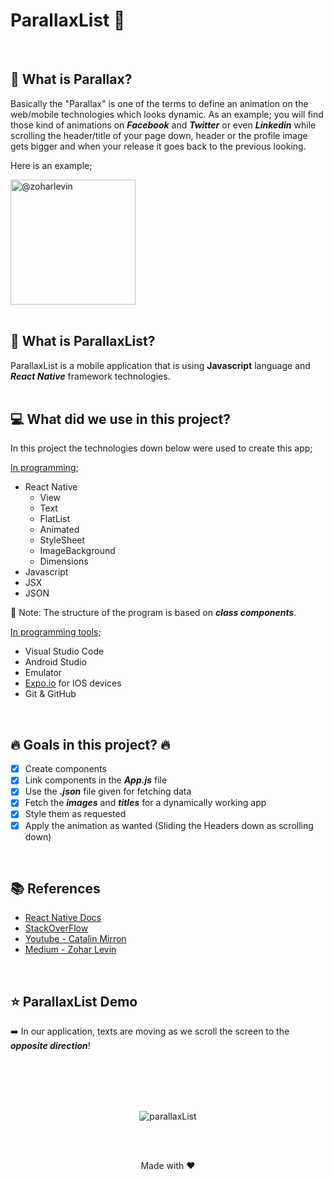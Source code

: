 # ParallaxList :iphone:

<br>

## :rocket: What is Parallax?

Basically the "Parallax" is one of the terms to define an animation on the web/mobile technologies which looks dynamic. As an example; you will find those kind of animations on **_Facebook_** and **_Twitter_** or even **_Linkedin_** while scrolling the header/title of your page down, header or the profile image gets bigger and when your release it goes back to the previous looking.

<div>
<p>Here is an example;</p>
<img src="https://raw.githubusercontent.com/zoharlevin/react-native-animated-header-example/master/gif/animatedHeader.gif" alt="@zoharlevin" width="200px"/>
</div>
<br/>

## :calling: What is ParallaxList?

ParallaxList is a mobile application that is using **Javascript** language and **_React Native_** framework technologies.
<br/>
<br/>

## :computer: What did we use in this project?

In this project the technologies down below were used to create this app;

<u>In programming;</u>

- React Native
  - View
  - Text
  - FlatList
  - Animated
  - StyleSheet
  - ImageBackground
  - Dimensions
- Javascript
- JSX
- JSON

:twisted_rightwards_arrows: Note: The structure of the program is based on **_class components_**.

<u>In programming tools;</u>

- Visual Studio Code
- Android Studio
- Emulator
- [Expo.io](https://www.expo.io) for IOS devices
- Git & GitHub

<br/>

## :fire: Goals in this project? :fire:

- [x] Create components
- [x] Link components in the **_App.js_** file
- [x] Use the **_.json_** file given for fetching data
- [x] Fetch the **_images_** and **_titles_** for a dynamically working app
- [x] Style them as requested
- [x] Apply the animation as wanted (Sliding the Headers down as scrolling down)

<br/>

## :books: References
- [React Native Docs](https://reactnative.dev/docs/animated)
- [StackOverFlow](https://stackoverflow.com/questions/49481934/fetching-local-json)
- [Youtube - Catalin Mirron](https://www.youtube.com/watch?v=cGTD4yYgEHc&t=564s)
- [Medium - Zohar Levin](https://medium.com/dailyjs/how-i-linked-animated-headers-to-scroll-position-in-react-native-1a4906fca25b)

<br/>

## :star: ParallaxList Demo
:arrow_right: In our application, texts are moving as we scroll the screen to the ***opposite direction***!

<div align="center">
  <br/>
  <br/>
  <br/>
  <br/>

  ![parallaxList](https://user-images.githubusercontent.com/58476509/90978596-b207ea00-e557-11ea-91fa-9bc96604bac4.GIF "Parallax - Demo")

<br/>
<br/>

   Made with :heart: 

   

</div>

